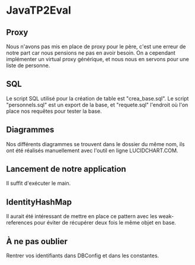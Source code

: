 JavaTP2Eval
=============

Proxy
-----
Nous n'avons pas mis en place de proxy pour le père, 
c'est une erreur de notre part car nous pensions ne pas en avoir besoin.
On a cependant implémenter un virtual proxy générique, et nous nous en servons pour une liste de personne.

SQL
---
Le script SQL utilisé pour la création de table est "crea_base.sql".
Le script "personnels.sql" est un export de la base, et "requete.sql" l'endroit où l'on place nos requêtes pour tester la base.

Diagrammes
----------
Nos différents diagrammes se trouvent dans le dossier du même nom, ils ont été réalisés manuellement avec l'outil en ligne LUCIDCHART.COM.

Lancement de notre application
------------------------------
Il suffit d'exécuter le main.

IdentityHashMap
---------------
Il aurait été intéressant de mettre en place ce pattern avec les weak-references pour éviter de récupérer deux fois le même objet en base.

À ne pas oublier
----------------
Rentrer vos identifiants dans DBConfig et dans les constantes.
